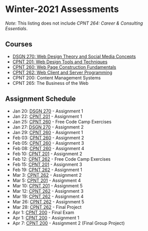 # Winter-2021 Assessments
*Note*: This listing does not include _CPNT 264: Career & Consulting Essentials_.

## Courses
- [DSGN 270: Web Design Theory and Social Media Concepts](dsgn270)
- [CPNT 201: Web Design Tools and Techniques](cpnt201)
- [CPNT 260: Web Page Construction Fundamentals](cpnt260)
- [CPNT 262: Web Client and Server Programming](cpnt262)
- CPNT 200: Content Management Systems
- CPNT 265: The Business of the Web

## Assignment Schedule
- Jan 20: [DSGN 270](dsgn270) - Assignment 1
- Jan 22: [CPNT 201](cpnt201) - Assignment 1
- Jan 25: [CPNT 260](cpnt260) - Free Code Camp Exercises
- Jan 27: [DSGN 270](dsgn270) - Assignment 2
- Jan 29: [CPNT 260](cpnt260) - Assignment 1
- Feb 03: [CPNT 260](cpnt260) - Assignment 2
- Feb 05: [CPNT 260](cpnt260) - Assignment 3
- Feb 08: [CPNT 260](cpnt260) - Assignment 4
- Feb 10: [CPNT 201](cpnt201) - Assignment 2
- Feb 12: [CPNT 262](cpnt260) - Free Code Camp Exercises
- Feb 15: [CPNT 201](cpnt201) - Assignment 3
- Feb 19: [CPNT 262](cpnt262) - Assignment 1
- Mar 3: [CPNT 262](cpnt262) - Assignment 2
- Mar 5: [CPNT 201](cpnt201) - Assignment 4
- Mar 10: [CPNT 201](cpnt201) - Assignment 5
- Mar 12: [CPNT 262](cpnt262) - Assignment 3
- Mar 19: [CPNT 262](cpnt262) - Assignment 4
- Mar 26: [CPNT 262](cpnt262) - Assignment 5
- Mar 28: [CPNT 262](cpnt262) - Final Project
- Apr 1: [CPNT 200](cpnt200) - Final Exam
- Apr 1: [CPNT 200](cpnt200) - Assignment 1
- Apr 7: [CPNT 200](cpnt200) - Assignment 2 (Final Group Project)